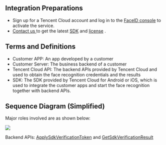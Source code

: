 ## Integration Preparations
- Sign up for a Tencent Cloud account and log in to the [FaceID console](https://console.intl.cloud.tencent.com/faceid) to activate the service. 
- [Contact us ](https://www.tencentcloud.com/document/product/1061/52144) to get the latest [SDK](https://console.intl.cloud.tencent.com/faceid) and [license](https://console.intl.cloud.tencent.com/faceid) .

## Terms and Definitions

- Customer APP: An app developed by a customer
- Customer Server: The business backend of a customer
- Tencent Cloud API: The backend APIs provided by Tencent Cloud and used to obtain the face recognition credentials and the results
- SDK: The SDK provided by Tencent Cloud for Android or iOS, which is used to integrate the customer apps and start the face recognition together with backend APIs.

## Sequence Diagram (Simplified)

Major roles involved are as shown below:

![](https://qcloudimg.tencent-cloud.cn/raw/728a228977a5c7bfa67d2a5af098722b.png)

Backend APIs: [ApplySdkVerificationToken](https://www.tencentcloud.com/document/product/1061/49954) and [GetSdkVerificationResult](https://www.tencentcloud.com/document/product/1061/49951)
